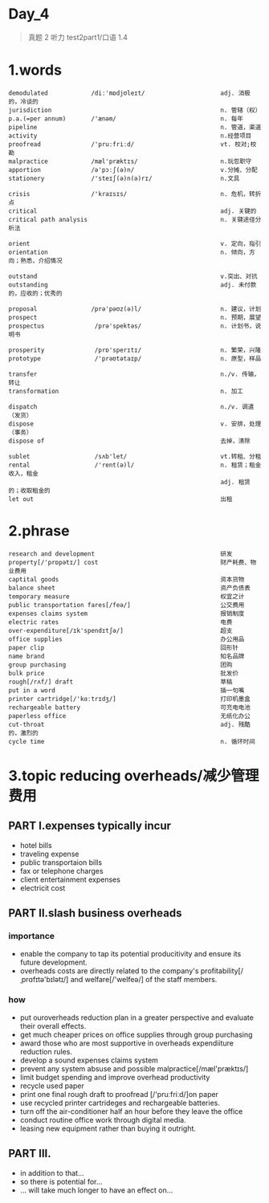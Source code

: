 # Day_4
> 真题 2 听力 test2part1/口语 1.4

# 1.words
    demodulated            /diː'mɒdjʊleɪt/                     adj. 消极的，冷谈的
    jurisdiction                                               n. 管辖（权）
    p.a.(=per annum)       /'ænəm/                             n. 每年
    pipeline                                                   n. 管道，渠道
    activity                                                   n.经营项目
    proofread              /'pruːfriːd/                        vt. 校对;校勘
    malpractice            /mæl'præktɪs/                       n.玩忽职守
    apportion              /ə'pɔːʃ(ə)n/                        v.分摊、分配
    stationery             /'steɪʃ(ə)n(ə)rɪ/                   n.文具

    crisis                 /'kraɪsɪs/                          n. 危机，转折点
    critical                                                   adj. 关键的
    critical path analysis                                     n. 关键途径分析法

    orient                                                     v. 定向，指引
    orientation                                                n. 倾向，方向；熟悉，介绍情况

    outstand                                                   v.突出、对抗
    outstanding                                                adj. 未付款的，应收的；优秀的

    proposal               /prə'pəʊz(ə)l/                      n. 建议，计划
    prospect                                                   n. 预期，展望
    prospectus              /prə'spektəs/                      n. 计划书，说明书

    prosperity              /prɒ'sperɪtɪ/                      n. 繁荣，兴隆
    prototype               /'prəʊtətaɪp/                      n. 原型，样品

    transfer                                                   n./v. 传输，转让
    transformation                                             n. 加工

    dispatch                                                   n./v. 调遣 （发货）
    dispose                                                    v. 安排，处理（事务）
    dispose of                                                 去掉，清除

    sublet                  /sʌb'let/                          vt.转租、分租
    rental                  /'rent(ə)l/                        n. 租赁；租金收入，租金
                                                               adj. 租赁的；收取租金的
    let out                                                    出租

# 2.phrase
    research and development                                   研发
    property[/'prɒpətɪ/] cost                                  财产耗费、物业费用
    captital goods                                             资本货物
    balance sheet                                              资产负债表
    temporary measure                                          权宜之计
    public transportation fares[/feə/]                         公交费用
    expenses claims system                                     报销制度 
    electric rates                                             电费
    over-expenditure[/ɪk'spendɪtʃə/]                           超支
    office supplies                                            办公用品
    paper clip                                                 回形针
    name brand                                                 知名品牌
    group purchasing                                           团购
    bulk price                                                 批发价
    rough[/rʌf/] draft                                         草稿
    put in a word                                              插一句嘴
    printer cartridge[/'kɑːtrɪdʒ/]                             打印机墨盒
    rechargeable battery                                       可充电电池
    paperless office                                           无纸化办公
    cut-throat                                                 adj. 残酷的，激烈的 
    cycle time                                                 n. 循环时间

# 3.topic reducing overheads/减少管理费用
## PART I.expenses typically incur
- hotel bills
- traveling expense
- public transportaion bills
- fax or telephone charges
- client entertainment expenses
- electricit cost

## PART II.slash business overheads
### importance
- enable the company to tap its potential producitivity and ensure its future development.
- overheads costs are directly related to the company's profitability[/ˌprɑfɪtə'bɪlətɪ/] and welfare[/'welfeə/] of the staff members.

### how
- put ouroverheads reduction plan in a greater perspective and evaluate their overall effects.
- get much cheaper prices on office supplies through group purchasing
- award those who are most supportive in overheads expendiiture reduction rules.
- develop a sound expenses claims system
- prevent any system absuse and possible malpractice[/mæl'præktɪs/]
- limit budget spending and improve overhead productivity
- recycle used paper
- print one final rough draft to proofread [/'pruːfriːd/]on paper
- use recycled printer cartrideges and rechargeable batteries.
- turn off the air-conditioner half an hour before they leave the office
- conduct routine office work through digital media.
- leasing new equipment rather than buying it outright.

## PART III.
- in addition to that...
- so there is potential for...
- ... will take much longer to have an effect on...







